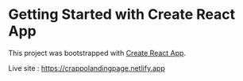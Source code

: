 # Getting Started with Create React App

This project was bootstrapped with [Create React App](https://github.com/facebook/create-react-app).

Live site : https://crappolandingpage.netlify.app
